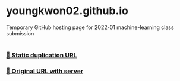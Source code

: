 # youngkwon02.github.io
Temporary GitHub hosting page for 2022-01 machine-learning class submission
<br><br>

### [🎯 Static duplication URL](https://youngkwon02.github.io/)

### [🎯 Original URL with server](https://youngkwon.site/)
